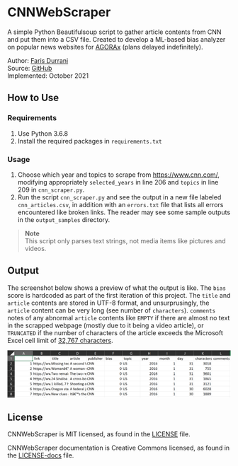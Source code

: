 # CNNWebScraper

A simple Python Beautifulsoup script to gather article contents from CNN and put them into a CSV file. Created to develop a ML-based bias  analyzer on popular news websites for [AGORAx](https://theagorax.com/) (plans delayed indefinitely).

Author: [Faris Durrani](https://github.com/farisdurrani) <br>
Source: [GitHub](https://github.com/farisdurrani/CNNWebScraper) <br>
Implemented: October 2021

## How to Use

### Requirements
1. Use Python 3.6.8
2. Install the required packages in `requirements.txt`

### Usage
1. Choose which year and topics to scrape from https://www.cnn.com/, modifying appropriately `selected_years` in line 206 and `topics` in line 209 in `cnn_scraper.py`.
2. Run the script `cnn_scraper.py` and see the output in a new file labeled `cnn_articles.csv`, in addition with an `errors.txt` file that lists all errors encountered like broken links. The reader may see some sample outputs in the `output_samples` directory.

> **Note** <br>
> This script only parses text strings, not media items like pictures and videos.

## Output

The screenshot below shows a preview of what the output is like. The `bias` score is hardcoded as part of the first iteration of this project. The `title` and `article` contents are stored in UTF-8 format, and unsurprusingly, the `article` content can be very long (see number of `characters`). `comments` notes of any abnormal `article` contents like `EMPTY` if there are almost no text in the scrapped webpage (mostly due to it being a video article), or `TRUNCATED` if the number of characters of the article exceeds the Microsoft Excel cell limit of [32,767 characters](https://support.microsoft.com/en-us/office/excel-specifications-and-limits-1672b34d-7043-467e-8e27-269d656771c3).

![](readme_images/output_preview.png)

## License

CNNWebScraper is MIT licensed, as found in the [LICENSE](./LICENSE) file.

CNNWebScraper documentation is Creative Commons licensed, as found in the [LICENSE-docs](./LICENSE-docs) file.
